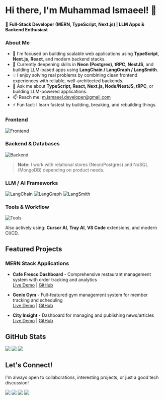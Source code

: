 # Hi there, I'm Muhammad Ismaeel! 👋

🚀 **Full‑Stack Developer (MERN, TypeScript, Next.js) | LLM Apps & Backend Enthusiast**

### About Me

- 🔭 I'm focused on building scalable web applications using **TypeScript**, **Next.js**, **React**, and modern backend stacks.
- 🌱 Currently deepening skills in **Neon (Postgres)**, **tRPC**, **NestJS**, and building LLM-based apps using **LangChain / LangGraph / LangSmith**.
- 💡 I enjoy solving real problems by combining clean frontend experiences with reliable, well-architected backends.
- 💬 Ask me about **TypeScript, React, Next.js, Node/NestJS, tRPC**, or building LLM-powered applications.
- 📫 Reach me: [m.ismaeel.developer@gmail.com](mailto:m.ismaeel.developer@gmail.com)
- ⚡ Fun fact: I learn fastest by building, breaking, and rebuilding things.


### Frontend
![Frontend](https://skillicons.dev/icons?i=ts,react,nextjs,tailwind,styledcomponents)


### Backend & Databases
![Backend](https://skillicons.dev/icons?i=nodejs,express,nestjs,trpc,mongodb,postgres)


> **Note:** I work with relational stores (Neon/Postgres) and NoSQL (MongoDB) depending on product needs.


### LLM / AI Frameworks


![LangChain](https://img.shields.io/badge/LangChain-%20-%23007ACC?style=for-the-badge)
![LangGraph](https://img.shields.io/badge/LangGraph-%20-%23007ACC?style=for-the-badge)
![LangSmith](https://img.shields.io/badge/LangSmith-%20-%23007ACC?style=for-the-badge)


### Tools & Workflow
![Tools](https://skillicons.dev/icons?i=vscode,git,github,vercel,netlify)


Also actively using: **Cursor AI**, **Tray AI**, **VS Code** extensions, and modern CI/CD.

## Featured Projects

### MERN Stack Applications
- **Cafe Fresco Dashboard** - Comprehensive restaurant management system with order tracking and analytics  
  [Live Demo](https://cafe-fresco-dashboard.vercel.app/) | [GitHub](https://github.com/ismaeeldev/cafeFresco-dashboard)

- **Genix Gym** - Full-featured gym management system for member tracking and scheduling  
  [Live Demo](https://github.com/ismaeeldev/Genix-Gym) | [GitHub](https://github.com/ismaeeldev/Genix-Gym)

- **City Insight** - Dashboard for managing and publishing news/articles  
  [Live Demo](https://city-insight-sigma.vercel.app/) | [GitHub](https://github.com/ismaeeldev/CityInsight)

## GitHub Stats

![](https://github-readme-stats.vercel.app/api?username=ismaeeldev&show_icons=true&theme=dark&hide_border=true&count_private=true)
![](https://github-readme-streak-stats.herokuapp.com/?user=ismaeeldev&theme=dark&hide_border=true)
![](https://github-readme-stats.vercel.app/api/top-langs/?username=ismaeeldev&theme=dark&hide_border=true&include_all_commits=true&count_private=true&layout=compact)

## Let's Connect!

I'm always open to collaborations, interesting projects, or just a good tech discussion!

<a href="https://linkedin.com/in/ismaeeldev786" target="_blank"><img src="https://img.shields.io/badge/LinkedIn-0077B5?style=for-the-badge&logo=linkedin&logoColor=white"></a>
<a href="https://twitter.com/ismaeel_dev" target="_blank"><img src="https://img.shields.io/badge/Twitter-1DA1F2?style=for-the-badge&logo=twitter&logoColor=white"></a>
<a href="mailto:m.ismaeel.developer@gmail.com"><img src="https://img.shields.io/badge/Gmail-D14836?style=for-the-badge&logo=gmail&logoColor=white"></a>
<a href="https://ismaeeldev.netlify.app/" target="_blank"><img src="https://img.shields.io/badge/Portfolio-%23000000.svg?style=for-the-badge&logo=firefox&logoColor=white"></a>
